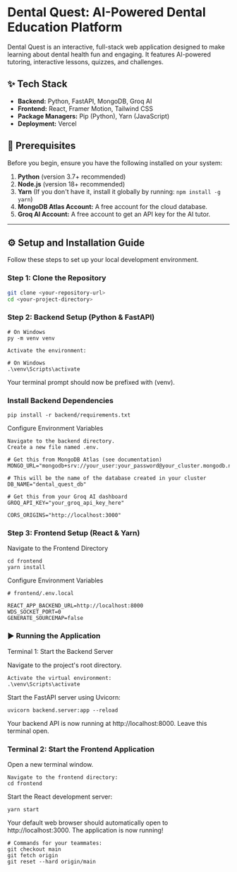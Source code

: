 # Dental Quest: AI-Powered Dental Education Platform

Dental Quest is an interactive, full-stack web application designed to make learning about dental health fun and engaging. It features AI-powered tutoring, interactive lessons, quizzes, and challenges.
## ✨ Tech Stack

-   **Backend:** Python, FastAPI, MongoDB, Groq AI
-   **Frontend:** React, Framer Motion, Tailwind CSS
-   **Package Managers:** Pip (Python), Yarn (JavaScript)
-   **Deployment:** Vercel

## 🚀 Prerequisites

Before you begin, ensure you have the following installed on your system:

1.  **Python** (version 3.7+ recommended)
2.  **Node.js** (version 18+ recommended)
3.  **Yarn** (If you don't have it, install it globally by running: `npm install -g yarn`)
4.  **MongoDB Atlas Account:** A free account for the cloud database.
5.  **Groq AI Account:** A free account to get an API key for the AI tutor.
---

## ⚙️ Setup and Installation Guide

Follow these steps to set up your local development environment.

### Step 1: Clone the Repository

```bash
git clone <your-repository-url>
cd <your-project-directory>
```

### Step 2: Backend Setup (Python & FastAPI)

```
# On Windows
py -m venv venv

Activate the environment:

# On Windows
.\venv\Scripts\activate
```
Your terminal prompt should now be prefixed with (venv).

### Install Backend Dependencies
```
pip install -r backend/requirements.txt
```
Configure Environment Variables
```
Navigate to the backend directory.
Create a new file named .env.

# Get this from MongoDB Atlas (see documentation)
MONGO_URL="mongodb+srv://your_user:your_password@your_cluster.mongodb.net/"

# This will be the name of the database created in your cluster
DB_NAME="dental_quest_db"

# Get this from your Groq AI dashboard
GROQ_API_KEY="your_groq_api_key_here"

CORS_ORIGINS="http://localhost:3000"
```
### Step 3: Frontend Setup (React & Yarn)

Navigate to the Frontend Directory
```
cd frontend
yarn install
```
Configure Environment Variables
```
# frontend/.env.local

REACT_APP_BACKEND_URL=http://localhost:8000
WDS_SOCKET_PORT=0
GENERATE_SOURCEMAP=false
```
### ▶️ Running the Application
Terminal 1: Start the Backend Server

Navigate to the project's root directory.
```
Activate the virtual environment: 
.\venv\Scripts\activate
```
Start the FastAPI server using Uvicorn:
```
uvicorn backend.server:app --reload
```
Your backend API is now running at http://localhost:8000. Leave this terminal open.

### Terminal 2: Start the Frontend Application

Open a new terminal window.
```
Navigate to the frontend directory: 
cd frontend
```
Start the React development server:
```
yarn start
```
Your default web browser should automatically open to http://localhost:3000. The application is now running!


```
# Commands for your teammates:
git checkout main
git fetch origin
git reset --hard origin/main
```